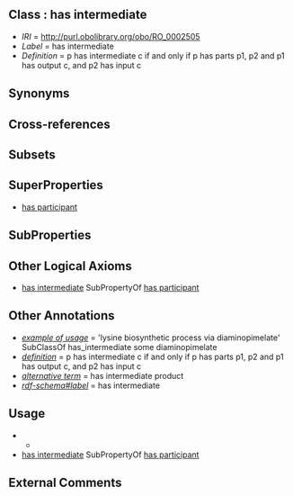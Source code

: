 
## Class : has intermediate

 * *IRI* = http://purl.obolibrary.org/obo/RO_0002505
 * *Label* = has intermediate
 * *Definition* = p has intermediate c if and only if p has parts p1, p2 and p1 has output c, and p2 has input c

## Synonyms


## Cross-references


## Subsets


## SuperProperties

 * [has participant](../../RO/57/RO_0000057.md)

## SubProperties


## Other Logical Axioms

 * [has intermediate](../../RO/05/RO_0002505.md) SubPropertyOf [has participant](../../RO/57/RO_0000057.md)

## Other Annotations

 * *[example of usage](../../IAO/12/IAO_0000112.md)* = 'lysine biosynthetic process via diaminopimelate' SubClassOf has_intermediate some diaminopimelate
 * *[definition](../../IAO/15/IAO_0000115.md)* = p has intermediate c if and only if p has parts p1, p2 and p1 has output c, and p2 has input c
 * *[alternative term](../../IAO/18/IAO_0000118.md)* = has intermediate product
 * *[rdf-schema#label](../../el/rdf-schema#label.md)* = has intermediate

## Usage

 * -
 * [has intermediate](../../RO/05/RO_0002505.md) SubPropertyOf [has participant](../../RO/57/RO_0000057.md)

## External Comments

